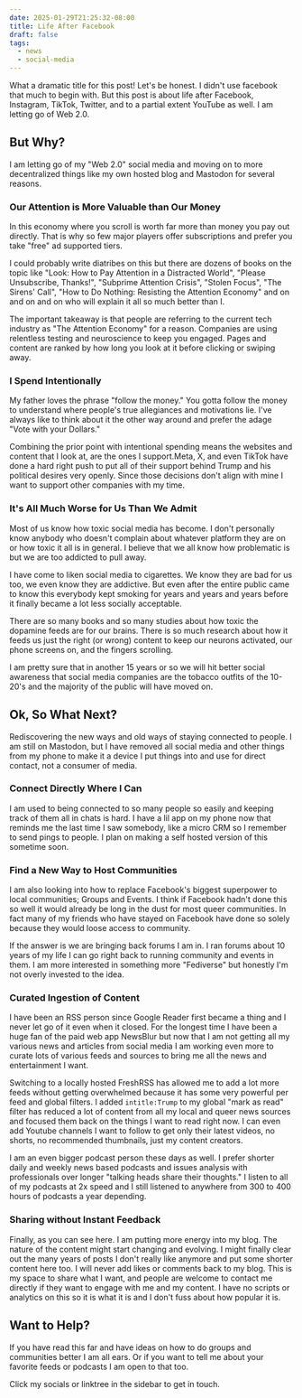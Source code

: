 ```yaml
---
date: 2025-01-29T21:25:32-08:00
title: Life After Facebook
draft: false
tags:
  - news
  - social-media
---
```

What a dramatic title for this post! Let's be honest. I didn't use facebook that much to begin with. But this post is about life after Facebook, Instagram, TikTok, Twitter, and to a partial extent YouTube as well. I am letting go of Web 2.0.

## But Why?
I am letting go of my "Web 2.0" social media and moving on to more decentralized things like my own hosted blog and Mastodon for several reasons.

### Our Attention is More Valuable than Our Money
In this economy where you scroll is worth far more than money you pay out directly. That is why so few major players offer subscriptions and prefer you take "free" ad supported tiers.

I could probably write diatribes on this but there are dozens of books on the topic like "Look: How to Pay Attention in a Distracted World", "Please Unsubscribe, Thanks!", "Subprime Attention Crisis", "Stolen Focus", "The Sirens' Call", "How to Do Nothing: Resisting the Attention Economy" and on and on and on who will explain it all so much better than I.

The important takeaway is that people are referring to the current tech industry as "The Attention Economy" for a reason. Companies are using relentless testing and neuroscience to keep you engaged. Pages and content are ranked by how long you look at it before clicking or swiping away.

### I Spend Intentionally
My father loves the phrase "follow the money." You gotta follow the money to understand where people's true allegiances and motivations lie. I've always like to think about it the other way around and prefer the adage "Vote with your Dollars."

Combining the prior point with intentional spending means the websites and content that I look at, are the ones I support.Meta, X, and even TikTok have done a hard right push to put all of their support behind Trump and his political desires very openly. Since those decisions don't align with mine I want to support other companies with my time.

### It's All Much Worse for Us Than We Admit
Most of us know how toxic social media has become. I don't personally know anybody who doesn't complain about whatever platform they are on or how toxic it all is in general. I believe that we all know how problematic is but we are too addicted to pull away.

I have come to liken social media to cigarettes. We know they are bad for us too, we even know they are addictive. But even after the entire public came to know this everybody kept smoking for years and years and years before it finally became a lot less socially acceptable.

There are so many books and so many studies about how toxic the dopamine feeds are for our brains. There is so much research about how it feeds us just the right (or wrong) content to keep our neurons activated, our phone screens on, and the fingers scrolling.

I am pretty sure that in another 15 years or so we will hit better social awareness that social media companies are the tobacco outfits of the 10-20's and the majority of the public will have moved on.

## Ok, So What Next?
Rediscovering the new ways and old ways of staying connected to people. I am still on Mastodon, but I have removed all social media and other things from my phone to make it a device I put things into and use for direct contact, not a consumer of media.

### Connect Directly Where I Can
I am used to being connected to so many people so easily and keeping track of them all in chats is hard. I have a lil app on my phone now that reminds me the last time I saw somebody, like a micro CRM so I remember to send pings to people. I plan on making a self hosted version of this sometime soon.

### Find a New Way to Host Communities
I am also looking into how to replace Facebook's biggest superpower to local communities; Groups and Events. I think if Facebook hadn't done this so well it would already be long in the dust for most queer communities. In fact many of my friends who have stayed on Facebook have done so solely because they would loose access to community.

If the answer is we are bringing back forums I am in. I ran forums about 10 years of my life I can go right back to running community and events in them. I am more interested in something more "Fediverse" but honestly I'm not overly invested to the idea.

### Curated Ingestion of Content
I have been an RSS person since Google Reader first became a thing and I never let go of it even when it closed. For the longest time I have been a huge fan of the paid web app NewsBlur but now that I am not getting all my various news and articles from social media I am working even more to curate lots of various feeds and sources to bring me all the news and entertainment I want.

Switching to a locally hosted FreshRSS has allowed me to add a lot more feeds without getting overwhelmed because it has some very powerful per feed and global filters. I added `intitle:Trump` to my global "mark as read" filter has reduced a lot of content from all my local and queer news sources and focused them back on the things I want to read right now. I can even add Youtube channels I want to follow to get only their latest videos, no shorts, no recommended thumbnails, just my content creators.

I am an even bigger podcast person these days as well. I prefer shorter daily and weekly news based podcasts and issues analysis with professionals over longer "talking heads share their thoughts." I listen to all of my podcasts at 2x speed and I still listened to anywhere from 300 to 400 hours of podcasts a year depending.

### Sharing without Instant Feedback
Finally, as you can see here. I am putting more energy into my blog. The nature of the content might start changing and evolving. I might finally clear out the many years of posts I don't really like anymore and put some shorter content here too. I will never add likes or comments back to my blog. This is my space to share what I want, and people are welcome to contact me directly if they want to engage with me and my content. I have no scripts or analytics on this so it is what it is and I don't fuss about how popular it is.

## Want to Help?
If you have read this far and have ideas on how to do groups and communities better I am all ears. Or if you want to tell me about your favorite feeds or podcasts I am open to that too.

Click my socials or linktree in the sidebar to get in touch.
